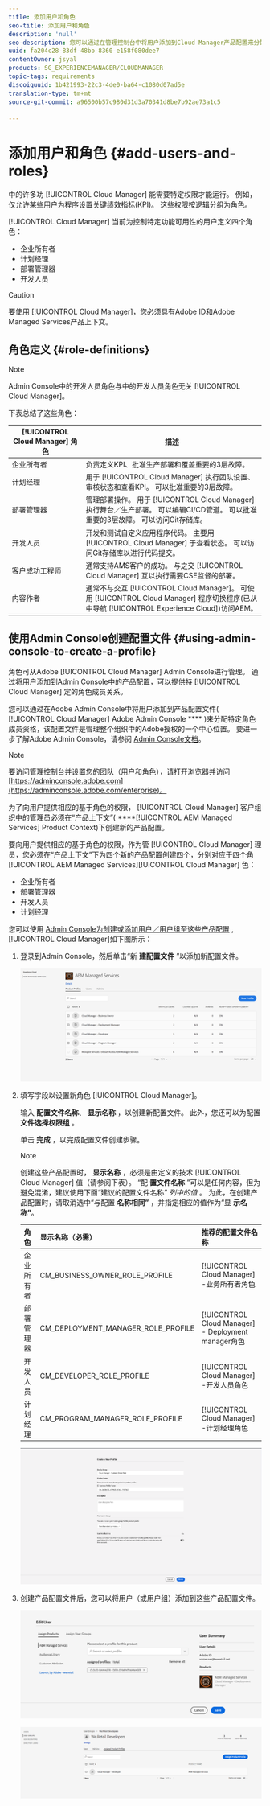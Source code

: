 ```yaml
---
title: 添加用户和角色
seo-title: 添加用户和角色
description: 'null'
seo-description: 您可以通过在管理控制台中将用户添加到Cloud Manager产品配置来分配特定角色成员关系。 请按照本节的说明了解更多信息。
uuid: fa204c28-83df-48bb-8360-e158f080dee7
contentOwner: jsyal
products: SG_EXPERIENCEMANAGER/CLOUDMANAGER
topic-tags: requirements
discoiquuid: 1b421993-22c3-4de0-ba64-c1080d07ad5e
translation-type: tm+mt
source-git-commit: a96500b57c980d31d3a70341d8be7b92ae73a1c5

---
```



# 添加用户和角色 {#add-users-and-roles}

中的许多功 [!UICONTROL Cloud Manager] 能需要特定权限才能运行。 例如，仅允许某些用户为程序设置关键绩效指标(KPI)。 这些权限按逻辑分组为角色。

[!UICONTROL Cloud Manager] 当前为控制特定功能可用性的用户定义四个角色：

* 企业所有者
* 计划经理
* 部署管理器
* 开发人员

>[!CAUTION]
>
>要使用 [!UICONTROL Cloud Manager]，您必须具有Adobe ID和Adobe Managed Services产品上下文。

## 角色定义 {#role-definitions}

>[!NOTE]
>
>Admin Console中的开发人员角色与中的开发人员角色无关 [!UICONTROL Cloud Manager]。

下表总结了这些角色：

| [!UICONTROL Cloud Manager] 角色 | 描述 |
|--- |--- |
| 企业所有者 | 负责定义KPI、批准生产部署和覆盖重要的3层故障。 |
| 计划经理 | 用于 [!UICONTROL Cloud Manager] 执行团队设置、审核状态和查看KPI。 可以批准重要的3层故障。 |
| 部署管理器 | 管理部署操作。 用于 [!UICONTROL Cloud Manager] 执行舞台／生产部署。 可以编辑CI/CD管道。 可以批准重要的3层故障。 可以访问Git存储库。 |
| 开发人员 | 开发和测试自定义应用程序代码。 主要用 [!UICONTROL Cloud Manager] 于查看状态。 可以访问Git存储库以进行代码提交。 |
| 客户成功工程师 | 通常支持AMS客户的成功。 与之交 [!UICONTROL Cloud Manager] 互以执行需要CSE监督的部署。 |
| 内容作者 | 通常不与交互 [!UICONTROL Cloud Manager]。 可使用 [!UICONTROL Cloud Manager] 程序切换程序(已从中导航 [!UICONTROL Experience Cloud])访问AEM。 |

## 使用Admin Console创建配置文件 {#using-admin-console-to-create-a-profile}

角色可从Adobe [!UICONTROL Cloud Manager] Admin Console进行管理。 通过将用户添加到Admin Console中的产品配置，可以提供特 [!UICONTROL Cloud Manager] 定的角色成员关系。

您可以通过在Adobe Admin Console中将用户添加到产品配置文件( [!UICONTROL Cloud Manager] Adobe Admin Console **** )来分配特定角色成员资格，该配置文件是管理整个组织中的Adobe授权的一个中心位置。 要进一步了解Adobe Admin Console，请参阅 [Admin Console文档](https://helpx.adobe.com/enterprise/using/admin-console.html)。

>[!NOTE]
>
>要访问管理控制台并设置您的团队（用户和角色），请打开浏览器并访问 [https://adminconsole.adobe.com](https://adminconsole.adobe.com/enterprise)。

为了向用户提供相应的基于角色的权限， [!UICONTROL Cloud Manager] 客户组织中的管理员必须在“产品上下文”( ****[!UICONTROL AEM Managed Services] Product Context)下创建新的产品配置。

要向用户提供相应的基于角色的权限，作为管 [!UICONTROL Cloud Manager] 理员，您必须在“产品上下文”下为四个新的产品配置创建四个，分别对应于四个角 [!UICONTROL AEM Managed Services][!UICONTROL Cloud Manager] 色：

* 企业所有者
* 部署管理器
* 开发人员
* 计划经理

您可以使用 [Admin Console为创建或添加用户／用户组至这些产品配置](https://adminconsole.adobe.com/) , [!UICONTROL Cloud Manager]如下图所示：

1. 登录到Admin Console，然后单击“新 **建配置文件** ”以添加新配置文件。

   ![](assets/admin_console_roles-1.png)

1. 填写字段以设置新角色 [!UICONTROL Cloud Manager]。

   输入 **配置文件名称**、 **显示名称** ，以创建新配置文件。 此外，您还可以为配置 **文件选择权限组** 。

   单击 **完成** ，以完成配置文件创建步骤。

   >[!NOTE]
   >
   >创建这些产品配置时， **显示名称** ，必须是由定义的技术 [!UICONTROL Cloud Manager] 值（请参阅下表）。 “配 **置文件名称** ”可以是任何内容，但为避免混淆，建议使用下面“建议的配置文件名称” *列中的值* 。 为此，在创建产品配置时，请取消选中“与配置 **名称相同”** ，并指定相应的值作为“显 **示名称”**。

   | **角色** | **显示名称（必需）** | **推荐的配置文件名称** |
   |---|---|---|
   | 企业所有者 | CM_BUSINESS_OWNER_ROLE_PROFILE | [!UICONTROL Cloud Manager] -业务所有者角色 |
   | 部署管理器 | CM_DEPLOYMENT_MANAGER_ROLE_PROFILE | [!UICONTROL Cloud Manager] - Deployment manager角色 |
   | 开发人员 | CM_DEVELOPER_ROLE_PROFILE | [!UICONTROL Cloud Manager] -开发人员角色 |
   | 计划经理 | CM_PROGRAM_MANAGER_ROLE_PROFILE | [!UICONTROL Cloud Manager] -计划经理角色 |

   ![](assets/screen_shot_2018-05-04at171819.png)

1. 创建产品配置文件后，您可以将用户（或用户组）添加到这些产品配置文件。

   ![](assets/image2018-4-9_15-19-26.png)

   ![](assets/image2018-4-9_15-16-47.png)


